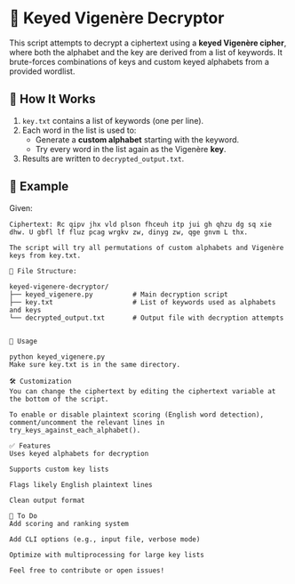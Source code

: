 # 🔐 Keyed Vigenère Decryptor

This script attempts to decrypt a ciphertext using a **keyed Vigenère cipher**, where both the alphabet and the key are derived from a list of keywords. It brute-forces combinations of keys and custom keyed alphabets from a provided wordlist.

## 📂 How It Works

1. `key.txt` contains a list of keywords (one per line).
2. Each word in the list is used to:
   - Generate a **custom alphabet** starting with the keyword.
   - Try every word in the list again as the Vigenère **key**.
3. Results are written to `decrypted_output.txt`.

## 🧪 Example

Given:

```plaintext
Ciphertext: Rc qipv jhx vld plson fhceuh itp jui gh qhzu dg sq xie dhw. U gbfl lf fluz pcag wrgkv zw, dinyg zw, qge gnvm L thx.

The script will try all permutations of custom alphabets and Vigenère keys from key.txt.

📄 File Structure:

keyed-vigenere-decryptor/
├── keyed_vigenere.py          # Main decryption script
├── key.txt                    # List of keywords used as alphabets and keys
└── decrypted_output.txt       # Output file with decryption attempts


🚀 Usage

python keyed_vigenere.py
Make sure key.txt is in the same directory.

🛠️ Customization
You can change the ciphertext by editing the ciphertext variable at the bottom of the script.

To enable or disable plaintext scoring (English word detection), comment/uncomment the relevant lines in try_keys_against_each_alphabet().

✅ Features
Uses keyed alphabets for decryption

Supports custom key lists

Flags likely English plaintext lines

Clean output format

📌 To Do
Add scoring and ranking system

Add CLI options (e.g., input file, verbose mode)

Optimize with multiprocessing for large key lists

Feel free to contribute or open issues!